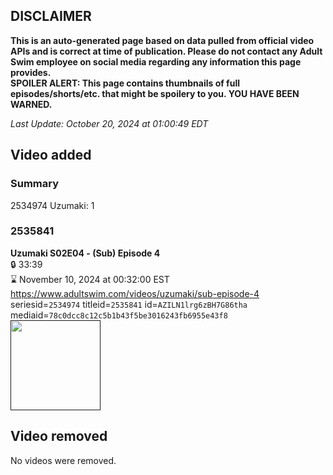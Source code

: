 ## DISCLAIMER
**This is an auto-generated page based on data pulled from official video APIs and is correct at time of publication. Please do not contact any Adult Swim employee on social media regarding any information this page provides.**  
**SPOILER ALERT: This page contains thumbnails of full episodes/shorts/etc. that might be spoilery to you. YOU HAVE BEEN WARNED.**  

_Last Update: October 20, 2024 at 01:00:49 EDT_
## Video added
### Summary
2534974 Uzumaki: 1  
### 2535841
**Uzumaki S02E04 - (Sub) Episode 4**  
 🔒 33:39  
⌛ November 10, 2024 at 00:32:00 EST  
https://www.adultswim.com/videos/uzumaki/sub-episode-4  
seriesid=`2534974` titleid=`2535841` id=`AZILN1lrg6zBH7G86tha` mediaid=`78c0dcc8c12c5b1b43f5be3016243fb6955e43f8`  
<a href=""><img src="" height="144px" /></a>
## Video removed
No videos were removed.  
